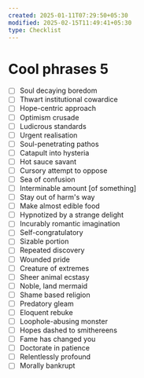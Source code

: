 ```yaml
---
created: 2025-01-11T07:29:50+05:30
modified: 2025-02-15T11:49:41+05:30
type: Checklist
---
```


# Cool phrases 5

- [ ] Soul decaying boredom
- [ ] Thwart institutional cowardice
- [ ] Hope-centric approach
- [ ] Optimism crusade
- [ ] Ludicrous standards
- [ ] Urgent realisation
- [ ] Soul-penetrating pathos
- [ ] Catapult into hysteria
- [ ] Hot sauce savant
- [ ] Cursory attempt to oppose
- [ ] Sea of confusion 
- [ ] Interminable amount [of something]
- [ ] Stay out of harm's way
- [ ] Make almost edible food
- [ ] Hypnotized by a strange delight
- [ ] Incurably romantic imagination
- [ ] Self-congratulatory
- [ ] Sizable portion 
- [ ] Repeated discovery
- [ ] Wounded pride
- [ ] Creature of extremes
- [ ] Sheer animal ecstasy
- [ ] Noble, land mermaid
- [ ] Shame based religion 
- [ ] Predatory gleam
- [ ] Eloquent rebuke
- [ ] Loophole-abusing monster
- [ ] Hopes dashed to smithereens
- [ ] Fame has changed you
- [ ] Doctorate in patience
- [ ] Relentlessly profound 
- [ ] Morally bankrupt 
